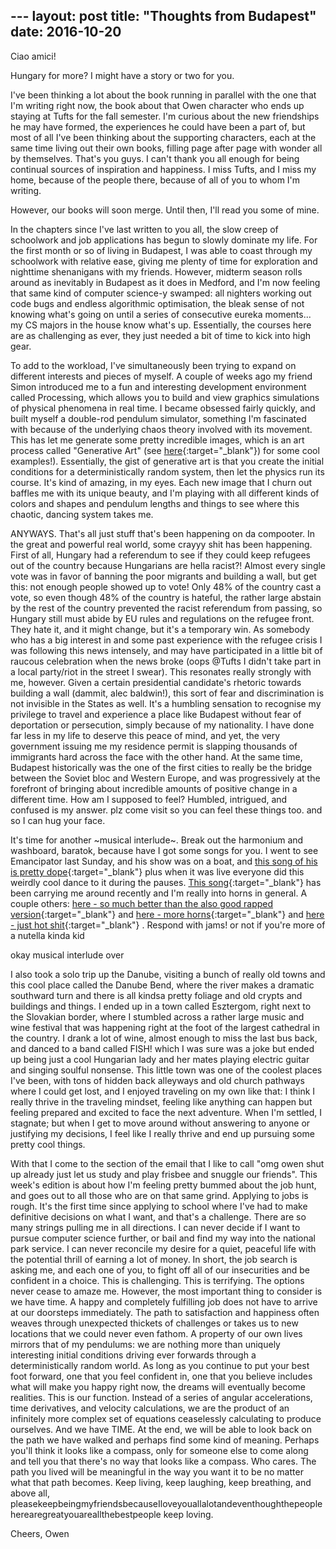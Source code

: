 ️---
layout: post
title: "Thoughts from Budapest"
date: 2016-10-20
---

Ciao amici!

Hungary for more? I might have a story or two for you.

I've been thinking a lot about the book running in parallel with the one that I'm writing right now, the book about that Owen character who ends up staying at Tufts for the fall semester. I'm curious about the new friendships he may have formed, the experiences he could have been a part of, but most of all I've been thinking about the supporting characters, each at the same time living out their own books, filling page after page with wonder all by themselves. That's you guys. I can't thank you all enough for being continual sources of inspiration and happiness. I miss Tufts, and I miss my home, because of the people there, because of all of you to whom I'm writing. 

However, our books will soon merge. Until then, I'll read you some of mine. 

In the chapters since I've last written to you all, the slow creep of schoolwork and job applications has begun to slowly dominate my life. For the first month or so of living in Budapest, I was able to coast through my schoolwork with relative ease, giving me plenty of time for exploration and nighttime shenanigans with my friends. However, midterm season rolls around as inevitably in Budapest as it does in Medford, and I'm now feeling that same kind of computer science-y swamped: all nighters working out code bugs and endless algorithmic optimisation, the bleak sense of not knowing what's going on until a series of consecutive eureka moments... my CS majors in the house know what's up. Essentially, the courses here are as challenging as ever, they just needed a bit of time to kick into high gear. 

To add to the workload, I've simultaneously been trying to expand on different interests and pieces of myself. A couple of weeks ago my friend Simon introduced me to a fun and interesting development environment called Processing, which allows you to build and view graphics simulations of physical phenomena in real time. I became obsessed fairly quickly, and built myself a double-rod pendulum simulator, something I'm fascinated with because of the underlying chaos theory involved with its movement. This has let me generate some pretty incredible images, which is an art process called "Generative Art" (see 
[here](http://owingit.github.io/projects){:target="_blank"})
for some cool examples!). Essentially, the gist of generative art is that you create the initial conditions for a deterministically random system, then let the physics run its course. It's kind of amazing, in my eyes. Each new image that I churn out baffles me with its unique beauty, and I'm playing with all different kinds of colors and shapes and pendulum lengths and things to see where this chaotic, dancing system takes me. 


ANYWAYS. That's all just stuff that's been happening on da compooter. In the great and powerful real world, some crayyy shit has been happening. First of all, Hungary had a referendum to see if they could keep refugees out of the country because Hungarians are hella racist?! Almost every single vote was in favor of banning the poor migrants and building a wall, but get this: not enough people showed up to vote! Only 48% of the country cast a vote, so even though 48% of the country is hateful, the rather large abstain by the rest of the country prevented the racist referendum from passing, so Hungary still must abide by EU rules and regulations on the refugee front. They hate it, and it might change, but it's a temporary win. As somebody who has a big interest in and some past experience with the refugee crisis I was following this news intensely, and may have participated in a little bit of raucous celebration when the news broke (oops @Tufts I didn't take part in a local party/riot in the street I swear). This resonates really strongly with me, however. Given a certain presidential candidate's rhetoric towards building a wall (dammit, alec baldwin!), this sort of fear and discrimination is not invisible in the States as well. It's a humbling sensation to recognise my privilege to travel and experience a place like Budapest without fear of deportation or persecution, simply because of my nationality. I have done far less in my life to deserve this peace of mind, and yet, the very government issuing me my residence permit is slapping thousands of immigrants hard across the face with the other hand. At the same time, Budapest historically was the one of the first cities to really be the bridge between the Soviet bloc and Western Europe, and was progressively at the forefront of bringing about incredible amounts of positive change in a different time. How am I supposed to feel? Humbled, intrigued, and confused is my answer. plz come visit so you can feel these things too. and so I can hug your face.

It's time for another ~musical interlude~. Break out the harmonium and washboard, baratok, because have I got some songs for you. I went to see Emancipator last Sunday, and his show was on a boat, and 
[this song of his is pretty dope](https://www.youtube.com/watch?v=QRgPIbSX1mg){:target="_blank"} 
plus when it was live everyone did this weirdly cool dance to it during the pauses. 
[This song](https://www.youtube.com/watch?v=2KEzOj-0ZVY){:target="_blank"} 
has been carrying me around recently and I'm really into horns in general. A couple others: 
[here - so much better than the also good rapped version](https://www.youtube.com/watch?v=oyCKNAxSEN4){:target="_blank"}
and 
[here - more horns](https://www.youtube.com/watch?v=3da2nm_R2WM){:target="_blank"}
and 
[here - just hot shit](https://www.youtube.com/watch?v=le0BLAEO93g){:target="_blank"}
. Respond with jams! or not if you're more of a nutella kinda kid

okay musical interlude over

I also took a solo trip up the Danube, visiting a bunch of really old towns and this cool place called the Danube Bend, where the river makes a dramatic southward turn and there is all kindsa pretty foliage and old crypts and buildings and things. I ended up in a town called Esztergom, right next to the Slovakian border, where I stumbled across a rather large music and wine festival that was happening right at the foot of the largest cathedral in the country. I drank a lot of wine, almost enough to miss the last bus back, and danced to a band called FISH! which I was sure was a joke but ended up being just a cool Hungarian lady and her mates playing electric guitar and singing soulful nonsense. This little town was one of the coolest places I've been, with tons of hidden back alleyways and old church pathways where I could get lost, and I enjoyed traveling on my own like that: I think I really thrive in the traveling mindset, feeling like anything can happen but feeling prepared and excited to face the next adventure. When I'm settled, I stagnate; but when I get to move around without answering to anyone or justifying my decisions, I feel like I really thrive and end up pursuing some pretty cool things.

With that I come to the section of the email that I like to call "omg owen shut up already just let us study and play frisbee and snuggle our friends". This week's edition is about how I'm feeling pretty bummed about the job hunt, and goes out to all those who are on that same grind. Applying to jobs is rough. It's the first time since applying to school where I've had to make definitive decisions on what I want, and that's a challenge. There are so many strings pulling me in all directions. I can never decide if I want to pursue computer science further, or bail and find my way into the national park service. I can never reconcile my desire for a quiet, peaceful life with the potential thrill of earning a lot of money. In short, the job search is asking me, and each one of you, to fight off all of our insecurities and be confident in a choice. This is challenging. This is terrifying. The options never cease to amaze me.
However, the most important thing to consider is we have time. A happy and completely fulfilling job does not have to arrive at our doorsteps immediately. The path to satisfaction and happiness often weaves through unexpected thickets of challenges or takes us to new locations that we could never even fathom. A property of our own lives mirrors that of my pendulums: we are nothing more than uniquely interesting initial conditions driving ever forwards through a deterministically random world. As long as you continue to put your best foot forward, one that you feel confident in, one that you believe includes what will make you happy right now, the dreams will eventually become realities. This is our function. Instead of a series of angular accelerations, time derivatives, and velocity calculations, we are the product of an infinitely more complex set of equations ceaselessly calculating to produce ourselves. And we have TIME. At the end, we will be able to look back on the path we have walked and perhaps find some kind of meaning. Perhaps you'll think it looks like a compass, only for someone else to come along and tell you that there's no way that looks like a compass. Who cares. The path you lived will be meaningful in the way you want it to be no matter what that path becomes. Keep living, keep laughing, keep breathing, and above all, pleasekeepbeingmyfriendsbecauseIloveyouallalotandeventhoughthepeopleherearegreatyouareallthebestpeople keep loving.

Cheers,
Owen
